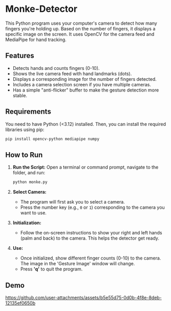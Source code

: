# Monke-Detector
This Python program uses your computer's camera to detect how many fingers you're holding up. Based on the number of fingers, it displays a specific image on the screen.
It uses OpenCV for the camera feed and MediaPipe for hand tracking.

## Features
  * Detects hands and counts fingers (0-10).
  * Shows the live camera feed with hand landmarks (dots).
  * Displays a corresponding image for the number of fingers detected.
  * Includes a camera selection screen if you have multiple cameras.
  * Has a simple "anti-flicker" buffer to make the gesture detection more stable.

## Requirements
You need to have Python (<3.12) installed. Then, you can install the required libraries using pip:

```bash
pip install opencv-python mediapipe numpy
```

## How to Run

1.  **Run the Script:**
    Open a terminal or command prompt, navigate to the folder, and run:

    ```bash
    python monke.py
    ```
2.  **Select Camera:**
      * The program will first ask you to select a camera.
      * Press the number key (e.g., `0` or `1`) corresponding to the camera you want to use.

3.  **Initialization:**
      * Follow the on-screen instructions to show your right and left hands (palm and back) to the camera. This helps the detector get ready.

4.  **Use:**
      * Once initialized, show different finger counts (0-10) to the camera. The image in the 'Gesture Image' window will change.
      * Press **'q'** to quit the program.

## Demo

https://github.com/user-attachments/assets/b5e55d75-0d0b-4f8e-8deb-12135ef0650b

